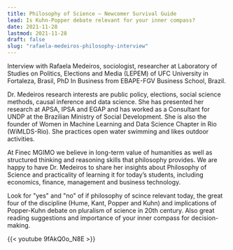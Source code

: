 ```yaml
---
title: Philosophy of Science – Newcomer Survival Guide  
lead: Is Kuhn-Popper debate relevant for your inner compass?
date: 2021-11-28
lastmod: 2021-11-28
draft: false
slug: "rafaela-medeiros-philosophy-interview"
---
```


Interview with Rafaela Medeiros, sociologist, researcher at 
Laboratory of Studies on Politics, Elections and Media (LEPEM) of UFC University in Fortaleza, Brasil, PhD In Business from EBAPE-FGV Business School, Brazil.
     
Dr. Medeiros research interests are public policy, elections, social science methods, causal inference and data science. She has presented her research at APSA, IPSA and EGAP and has worked as a Consultant for UNDP at the Brazilian Ministry of Social Development. She is also the founder of Women in Machine Learning and Data Science Chapter in Rio (WiMLDS-Rio). She practices open water swimming and likes outdoor activities.   
     
At Finec MGIMO we believe in long-term value of humanities as well as structured thinking and reasoning skills that philosophy provides. We are happy to have Dr. Medeiros to share her 
insights about Philosophy of Science and practicality of learning it for today’s students,
including economics, finance, management and business technology.

Look for "yes" and "no" of if philosophy of scince relevant today, the great four of the discipline (Hume, Kant, Popper and Kuhn) and implications of Popper-Kuhn debate on pluralism of science in 20th century. Also great reading suggestions and importance of your inner compass for decision-making. 

{{< youtube 9fAkQ0o_N8E >}}
 